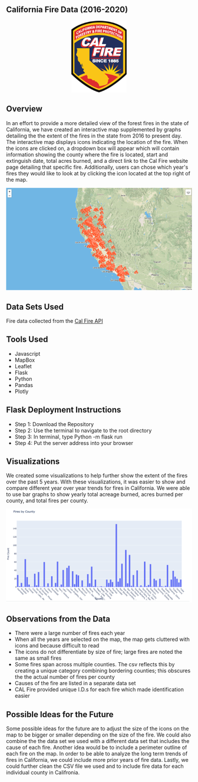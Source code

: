 ## California Fire Data (2016-2020)

<p align="center">
 <img src="images/calfirelogo.png" width="150">
</p>
  
## Overview
In an effort to provide a more detailed view of the forest fires in the state of California, we have created an interactive map supplemented by graphs detailing the the extent of the fires in the state from 2016 to present day. The interactive map displays icons indicating the location of the fire. When the icons are clicked on, a dropdown box will appear which will contain information showing the county where the fire is located, start and extinguish date, total acres burned, and a direct link to the Cal Fire website page detailing that specific fire. Additionally, users can chose which year's fires they would like to look at by clicking the icon located at the top right of the map. 

<p align="center">
 <img src="images/map.png">
</p> 
                                  
## Data Sets Used

Fire data collected from the [Cal Fire API](https://www.fire.ca.gov/umbraco/api/IncidentApi/GeoJsonList?inactive=false)

## Tools Used

* Javascript     
* MapBox
* Leaflet
* Flask
* Python
* Pandas
* Plotly

## Flask Deployment Instructions
* Step 1: Download the Repository
* Step 2: Use the terminal to navigate to the root directory
* Step 3: In terminal, type Python -m flask run
* Step 4: Put the server address into your browser

## Visualizations

We created some visualizations to help further show the extent of the fires over the past 5 years. With these visualizations, it was easier to show and compare different year over year trends for fires in California. We were able to use bar graphs to show yearly total acreage burned, acres burned per county, and total fires per county. 

<p align="center">
 <img src="images/Firespercountry.png">
</p> 

## Observations from the Data
* There were a large number of fires each year
* When all the years are selected on the map, the map gets cluttered with icons and because difficult to read
* The icons do not differentiate by size of fire; large fires are noted the same as small fires
* Some fires span across multiple counties. The csv reflects this by creating a unique category combining bordering counties; this obscures the the actual number of fires per county
* Causes of the fire are listed in a separate data set 
* CAL Fire provided unique I.D.s for each fire which made identification easier


## Possible Ideas for the Future

Some possible ideas for the future are to adjust the size of the icons on the map to be bigger or smaller depending on the size of the fire. We could also combine the the data set we used with a different data set that includes the cause of each fire. Another idea would be to include a perimeter outline of each fire on the map. In order to be able to analyze the long term trends of fires in California, we could include more prior years of fire data. Lastly, we could further clean the CSV file we used and to include fire data for each individual county in Califronia. 


